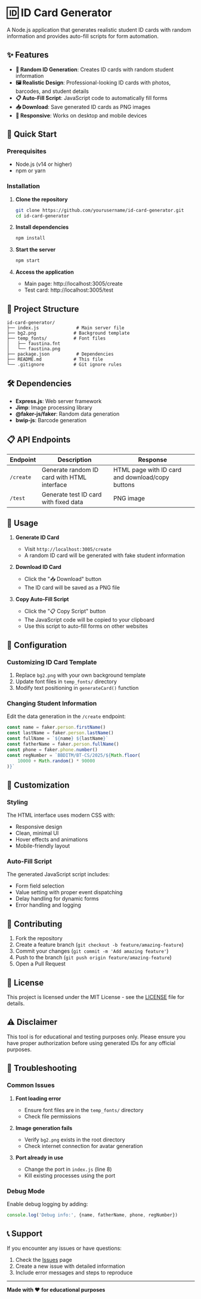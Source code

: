 # 🆔 ID Card Generator

A Node.js application that generates realistic student ID cards with random information and provides auto-fill scripts for form automation.

## ✨ Features

-   **🎲 Random ID Generation**: Creates ID cards with random student information
-   **🖼️ Realistic Design**: Professional-looking ID cards with photos, barcodes, and student details
-   **📋 Auto-Fill Script**: JavaScript code to automatically fill forms
-   **📥 Download**: Save generated ID cards as PNG images
-   **📱 Responsive**: Works on desktop and mobile devices

## 🚀 Quick Start

### Prerequisites

-   Node.js (v14 or higher)
-   npm or yarn

### Installation

1. **Clone the repository**

    ```bash
    git clone https://github.com/yourusername/id-card-generator.git
    cd id-card-generator
    ```

2. **Install dependencies**

    ```bash
    npm install
    ```

3. **Start the server**

    ```bash
    npm start
    ```

4. **Access the application**
    - Main page: http://localhost:3005/create
    - Test card: http://localhost:3005/test

## 📁 Project Structure

```
id-card-generator/
├── index.js              # Main server file
├── bg2.png              # Background template
├── temp_fonts/          # Font files
│   ├── faustina.fnt
│   └── faustina.png
├── package.json          # Dependencies
├── README.md            # This file
└── .gitignore           # Git ignore rules
```

## 🛠️ Dependencies

-   **Express.js**: Web server framework
-   **Jimp**: Image processing library
-   **@faker-js/faker**: Random data generation
-   **bwip-js**: Barcode generation

## 📋 API Endpoints

| Endpoint  | Description                                 | Response                                         |
| --------- | ------------------------------------------- | ------------------------------------------------ |
| `/create` | Generate random ID card with HTML interface | HTML page with ID card and download/copy buttons |
| `/test`   | Generate test ID card with fixed data       | PNG image                                        |

## 🎯 Usage

1. **Generate ID Card**

    - Visit `http://localhost:3005/create`
    - A random ID card will be generated with fake student information

2. **Download ID Card**

    - Click the "📥 Download" button
    - The ID card will be saved as a PNG file

3. **Copy Auto-Fill Script**
    - Click the "📋 Copy Script" button
    - The JavaScript code will be copied to your clipboard
    - Use this script to auto-fill forms on other websites

## 🔧 Configuration

### Customizing ID Card Template

1. Replace `bg2.png` with your own background template
2. Update font files in `temp_fonts/` directory
3. Modify text positioning in `generateCard()` function

### Changing Student Information

Edit the data generation in the `/create` endpoint:

```javascript
const name = faker.person.firstName()
const lastName = faker.person.lastName()
const fullName = `${name} ${lastName}`
const fatherName = faker.person.fullName()
const phone = faker.phone.number()
const regNumber = `BBDITM/BT-CS/2025/${Math.floor(
    10000 + Math.random() * 90000
)}`
```

## 🎨 Customization

### Styling

The HTML interface uses modern CSS with:

-   Responsive design
-   Clean, minimal UI
-   Hover effects and animations
-   Mobile-friendly layout

### Auto-Fill Script

The generated JavaScript script includes:

-   Form field selection
-   Value setting with proper event dispatching
-   Delay handling for dynamic forms
-   Error handling and logging

## 🤝 Contributing

1. Fork the repository
2. Create a feature branch (`git checkout -b feature/amazing-feature`)
3. Commit your changes (`git commit -m 'Add amazing feature'`)
4. Push to the branch (`git push origin feature/amazing-feature`)
5. Open a Pull Request

## 📄 License

This project is licensed under the MIT License - see the [LICENSE](LICENSE) file for details.

## ⚠️ Disclaimer

This tool is for educational and testing purposes only. Please ensure you have proper authorization before using generated IDs for any official purposes.

## 🐛 Troubleshooting

### Common Issues

1. **Font loading error**

    - Ensure font files are in the `temp_fonts/` directory
    - Check file permissions

2. **Image generation fails**

    - Verify `bg2.png` exists in the root directory
    - Check internet connection for avatar generation

3. **Port already in use**
    - Change the port in `index.js` (line 8)
    - Kill existing processes using the port

### Debug Mode

Enable debug logging by adding:

```javascript
console.log('Debug info:', {name, fatherName, phone, regNumber})
```

## 📞 Support

If you encounter any issues or have questions:

1. Check the [Issues](https://github.com/yourusername/id-card-generator/issues) page
2. Create a new issue with detailed information
3. Include error messages and steps to reproduce

---

**Made with ❤️ for educational purposes**
